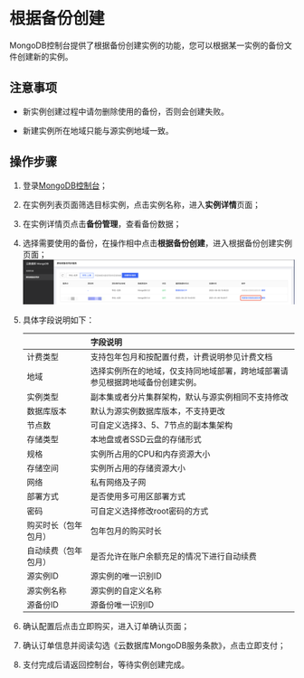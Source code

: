 # 根据备份创建

MongoDB控制台提供了根据备份创建实例的功能，您可以根据某一实例的备份文件创建新的实例。



## 注意事项

- 新实例创建过程中请勿删除使用的备份，否则会创建失败。

- 新建实例所在地域只能与源实例地域一致。



## 操作步骤

1. 登录[MongoDB控制台](https://mongodb-console.jdcloud.com/mongodb)；

2. 在实例列表页面筛选目标实例，点击实例名称，进入**实例详情**页面；

3. 在实例详情页点击**备份管理**，查看备份数据；

4. 选择需要使用的备份，在操作相中点击**根据备份创建**，进入根据备份创建实例页面；![img](../../../../../../image/mongodb/createBySyn.png)

5. 具体字段说明如下：

   |                      | 字段说明                                                     |
   | -------------------- | ------------------------------------------------------------ |
   | 计费类型             | 支持包年包月和按配置付费，计费说明参见计费文档               |
   | 地域                 | 选择实例所在的地域，仅支持同地域部署，跨地域部署请参见根据跨地域备份创建实例。 |
   | 实例类型             | 副本集或者分片集群架构，默认与源实例相同不支持修改           |
   | 数据库版本           | 默认为源实例数据库版本，不支持更改                           |
   | 节点数               | 可自定义选择3、5、7节点的副本集架构                          |
   | 存储类型             | 本地盘或者SSD云盘的存储形式                                  |
   | 规格                 | 实例所占用的CPU和内存资源大小                                |
   | 存储空间             | 实例所占用的存储资源大小                                     |
   | 网络                 | 私有网络及子网                                               |
   | 部署方式             | 是否使用多可用区部署方式                                     |
   | 密码                 | 可自定义选择修改root密码的方式                               |
   | 购买时长（包年包月） | 包年包月的购买时长                                           |
   | 自动续费（包年包月） | 是否允许在账户余额充足的情况下进行自动续费                   |
   | 源实例ID             | 源实例的唯一识别ID                                           |
   | 源实例名称           | 源实例的自定义名称                                           |
   | 源备份ID             | 源备份唯一识别ID                                             |

6. 确认配置后点击立即购买，进入订单确认页面；

7. 确认订单信息并阅读勾选《云数据库MongoDB服务条款》，点击立即支付；

8. 支付完成后请返回控制台，等待实例创建完成。
